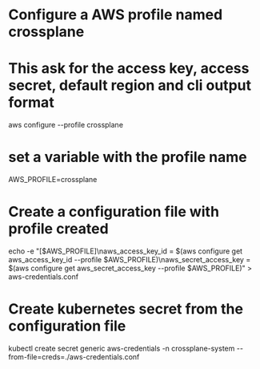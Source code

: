 # Configure a AWS profile named crossplane
# This ask for the access key, access secret, default region and cli output format
aws configure --profile crossplane

# set a variable with the profile name
AWS_PROFILE=crossplane

# Create a configuration file with profile created
echo -e "[$AWS_PROFILE]\naws_access_key_id = $(aws configure get aws_access_key_id --profile $AWS_PROFILE)\naws_secret_access_key = $(aws configure get aws_secret_access_key --profile $AWS_PROFILE)" > aws-credentials.conf

# Create kubernetes secret from the configuration file
kubectl create secret generic aws-credentials -n crossplane-system --from-file=creds=./aws-credentials.conf